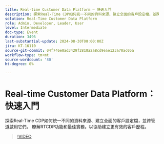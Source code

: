 ```yaml
---
title: Real-time Customer Data Platform — 快速入門
description: 探索Real-Time CDP如何統一不同的資料來源、建立全面的客戶設定檔，並跨管道啟用它們。 瞭解RTCDP功能和最佳實務，以協助建立更有效的客戶歷程​。
solution: Real-Time Customer Data Platform
role: Admin, Developer, Leader, User
level: Intermediate
doc-type: Event
duration: 3496
last-substantial-update: 2024-08-30T00:00:00Z
jira: KT-16110
source-git-commit: 04f746e0ad3429f2810a2a8cd9eae123a70ac05a
workflow-type: tm+mt
source-wordcount: '80'
ht-degree: 0%

---
```



# Real-time Customer Data Platform：快速入門

探索Real-Time CDP如何統一不同的資料來源、建立全面的客戶設定檔，並跨管道啟用它們。 瞭解RTCDP功能和最佳實務，以協助建立更有效的客戶歷程&#x200B;。

>[!VIDEO](https://video.tv.adobe.com/v/3433224/?learn=on)
